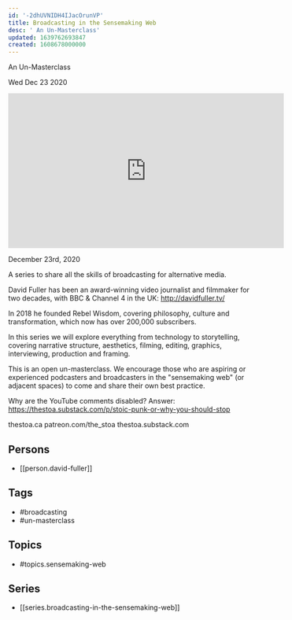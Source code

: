 ```yaml
---
id: '-2dhUVNIDH4IJacOrunVP'
title: Broadcasting in the Sensemaking Web
desc: ' An Un-Masterclass'
updated: 1639762693847
created: 1608678000000
---
```



 An Un-Masterclass

Wed Dec 23 2020

<iframe width="560" height="315" src="https://www.youtube.com/embed/-J4qMHqrcws" title="Broadcasting in the Sensemaking Web: An Un-Masterclass: Session 3 w/ David Fuller" frameborder="0" allow="accelerometer; autoplay; clipboard-write; encrypted-media; gyroscope; picture-in-picture" allowfullscreen ></iframe>

December 23rd, 2020

A series to share all the skills of broadcasting for alternative media.

David Fuller has been an award-winning video journalist and filmmaker for two decades, with BBC & Channel 4 in the UK: http://davidfuller.tv/

In 2018 he founded Rebel Wisdom, covering philosophy, culture and transformation, which now has over 200,000 subscribers.

In this series we will explore everything from technology to storytelling, covering narrative structure, aesthetics, filming, editing, graphics, interviewing, production and framing.

This is an open un-masterclass. We encourage those who are aspiring or experienced podcasters and broadcasters in the "sensemaking web" (or adjacent spaces) to come and share their own best practice.

Why are the YouTube comments disabled? Answer: https://thestoa.substack.com/p/stoic-punk-or-why-you-should-stop

thestoa.ca
patreon.com/the_stoa
thestoa.substack.com

## Persons

- [[person.david-fuller]]

## Tags

- #broadcasting
- #un-masterclass

## Topics

- #topics.sensemaking-web

## Series

- [[series.broadcasting-in-the-sensemaking-web]]

